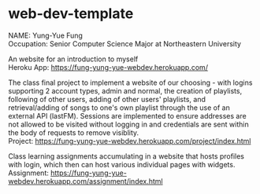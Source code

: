 # web-dev-template

NAME: Yung-Yue Fung  
Occupation: Senior Computer Science Major at Northeastern University  

An website for an introduction to myself  
Heroku App: https://fung-yung-yue-webdev.herokuapp.com/  

The class final project to implement a website of our choosing - with logins supporting 2 account types, admin and normal, the creation of playlists, following of other users, adding of other users' playlists, and retrieval/adding of songs to one's own playlist through the use of an external API (lastFM).
Sessions are implemented to ensure addresses are not allowed to be visited without logging in and credentials are sent within the body of requests to remove visiblity.  
Project: https://fung-yung-yue-webdev.herokuapp.com/project/index.html  

Class learning assignments accumulating in a website that hosts profiles with login, which then can host various individual pages with widgets.  
Assignment: https://fung-yung-yue-webdev.herokuapp.com/assignment/index.html  
